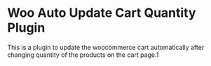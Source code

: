 ﻿# Woo Auto Update Cart Quantity Plugin
This is a plugin to update the woocommerce cart automatically after changing quantity of the products on the cart page.1
